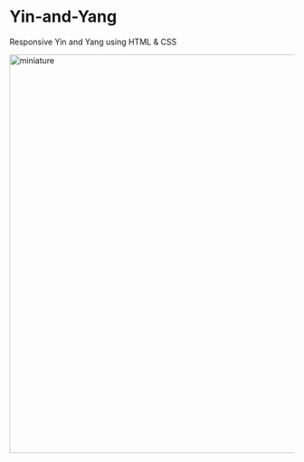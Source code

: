 # Yin-and-Yang
Responsive Yin and Yang using HTML &amp; CSS

<img width="704" alt="miniature" src="https://github.com/EthanDeL/Yin-and-Yang/assets/121880462/237f0ebd-936e-4aa0-8c67-289f2fa70077">
